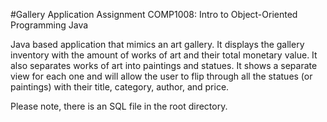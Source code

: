 #Gallery Application
Assignment 
COMP1008: Intro to Object-Oriented Programming Java

Java based application that mimics an art gallery.
It displays the gallery inventory with the amount of works of art and their total monetary value.
It also separates works of art into paintings and statues.
It shows a separate view for each one and will allow the user to flip through all the statues (or paintings)
with their title, category, author, and price.

Please note, there is an SQL file in the root directory.
